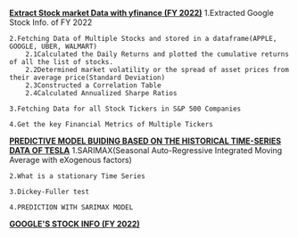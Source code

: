 [**Extract Stock market Data with yfinance (FY 2022)**](https://github.com/iamsachinbagale/ML-in-Finance/blob/main/yfinance/Extracting%20Stock%20Market%20Data%20with%20yfinance%20(FY%202022).ipynb)
    1.Extracted Google Stock Info. of FY 2022
    
    2.Fetching Data of Multiple Stocks and stored in a dataframe(APPLE, GOOGLE, UBER, WALMART)
        2.1Calculated the Daily Returns and plotted the cumulative returns of all the list of stocks.
        2.2Determined market volatility or the spread of asset prices from their average price(Standard Deviation)
        2.3Constructed a Correlation Table 
        2.4Calculated Annualized Sharpe Ratios
        
    3.Fetching Data for all Stock Tickers in S&P 500 Companies
    
    4.Get the key Financial Metrics of Multiple Tickers
    

[**PREDICTIVE MODEL BUIDING BASED ON THE HISTORICAL TIME-SERIES DATA OF TESLA**](https://github.com/iamsachinbagale/ML-in-Finance/blob/main/yfinance/Extracting%20Stock%20Market%20Data%20with%20yfinance%20(FY%202022).ipynb)
    1.SARIMAX(Seasonal Auto-Regressive Integrated Moving Average with eXogenous factors)
    
    2.What is a stationary Time Series
    
    3.Dickey-Fuller test
    
    4.PREDICTION WITH SARIMAX MODEL
    
    
[**GOOGLE'S STOCK INFO (FY 2022)**](https://github.com/iamsachinbagale/ML-in-Finance/blob/main/yfinance/google_stock_Info_FY22.csv)
    

